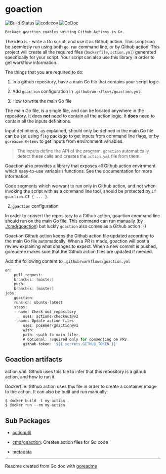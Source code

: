 # goaction

[![Build Status](https://travis-ci.org/posener/goaction.svg?branch=master)](https://travis-ci.org/posener/goaction)
[![codecov](https://codecov.io/gh/posener/goaction/branch/master/graph/badge.svg)](https://codecov.io/gh/posener/goaction)
[![GoDoc](https://img.shields.io/badge/pkg.go.dev-doc-blue)](http://pkg.go.dev/github.com/posener/goaction)

```go
Package goaction enables writing Github Actions in Go.
```

The idea is - write a Go script, and use it as Github action. This script can be seemlesly run using
both `go run` command line, or by Github action! This project will create all the required files
(`Dockerfile`, `action.yml`) generated specifically for your script. Your script can also use this
library in order to get workflow information.

The things that you are required to do:

1. In a github repository, have a main Go file that contains your script logic.

2. Add `goaction` configuration in `.github/workflows/goaction.yml`.

1. How to write the main Go file

The main Go file, is a single file, and can be located anywhere in the repository. It does **not**
need to contain all the action logic. It **does** need to contain all the inputs definitions.

Input definitions, as explained, should only be defined in the main Go file can be set using `flag`
package to get inputs from command line flags, or by `goreadme.Getenv` to get inputs from
environment variables.

> The inputs define the API of the program. `goaction` automatically detect these calls and creates
> the `action.yml` file from them.

Goaction also provides a library that exposes all Github action envirnment which easy-to-use
variabls / functions. See the documentation for more information.

Code segments which we want to run only in Github action, and not when invoking the script with as
a command line tool, should be protected by `if goaction.CI { ... }`.

2. `goaction` configuration

In order to convert the repository to a Github action, goaction command line should run on the main
Go file. This command can run manually (by [./cmd/goaction](./cmd/goaction)) but luckly `goaction` also comes as a
Github action :-)

Goaction Github action keeps the Github action file updated according to the main Go file
automatically. When a PR is made, goaction will post a review explaining what changes to expect.
When a new commit is pushed, goreadme makes sure that the Github action files are updated if needed.

Add the following content to `.github/workflows/goaction.yml`

```go
on:
	pull_request:
	branches: [master]
	push:
	branches: [master]
jobs:
	goaction:
	runs-on: ubuntu-latest
	steps:
	- name: Check out repository
		uses: actions/checkout@v2
	- name: Update action files
		uses: posener/goaction@v1
		with:
		path: <path to main file>.
		# Optional: required only for commenting on PRs.
		github-token: '${{ secrets.GITHUB_TOKEN }}'
```

## Goaction artifacts

action.yml: Github uses this file to infer that this repository is a github action, and how to run
it.

Dockerfile: Github action uses this file in order to create a container image to the action. It can
also be built and run manually:

```go
$ docker build -t my-action .
$ docker run --rm my-action
```

## Sub Packages

* [actionutil](./actionutil)

* [cmd/goaction](./cmd/goaction): Creates action files for Go code

* [metadata](./metadata)

---
Readme created from Go doc with [goreadme](https://github.com/posener/goreadme)
